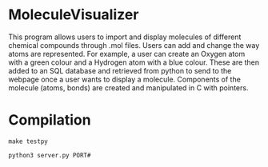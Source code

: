 # MoleculeVisualizer
This program allows users to import and display molecules of different chemical compounds through .mol files. Users can add and change the way atoms are represented. For example, a user can create an Oxygen atom with a green colour and a Hydrogen atom with a blue colour. These are then added to an SQL database and retrieved from python to send to the webpage once a user wants to display a molecule. Components of the molecule (atoms, bonds) are created and manipulated in C with pointers.   

# Compilation
```
make testpy
```
```
python3 server.py PORT#
```
